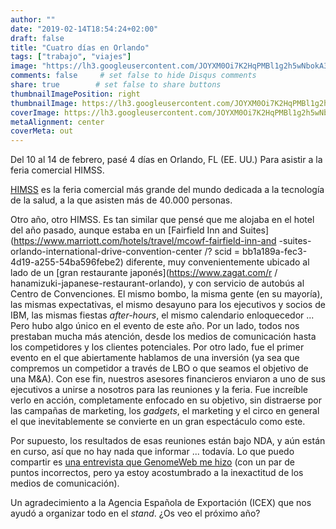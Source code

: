```yaml
---
author: ""
date: "2019-02-14T18:54:24+02:00"
draft: false
title: "Cuatro días en Orlando"
tags: ["trabajo", "viajes"]
image: "https://lh3.googleusercontent.com/JOYXM0Oi7K2HqPMBl1g2h5wNbokA3YAqIEbJhy_mTYzSkttDBipAHk-Bvovt2jz2IssIt-__2i_c-HuXMcGF9U7RAprbiV85Si-Q6Z888_KR9BcvyMuPo77VUAqFOlxhBIJpYXaSlRI=w1920-h1080"
comments: false     # set false to hide Disqus comments
share: true        # set false to share buttons
thumbnailImagePosition: right
thumbnailImage: https://lh3.googleusercontent.com/JOYXM0Oi7K2HqPMBl1g2h5wNbokA3YAqIEbJhy_mTYzSkttDBipAHk-Bvovt2jz2IssIt-__2i_c-HuXMcGF9U7RAprbiV85Si-Q6Z888_KR9BcvyMuPo77VUAqFOlxhBIJpYXaSlRI=w1920-h1080
coverImage: https://lh3.googleusercontent.com/JOYXM0Oi7K2HqPMBl1g2h5wNbokA3YAqIEbJhy_mTYzSkttDBipAHk-Bvovt2jz2IssIt-__2i_c-HuXMcGF9U7RAprbiV85Si-Q6Z888_KR9BcvyMuPo77VUAqFOlxhBIJpYXaSlRI=w1920-h1080
metaAlignment: center
coverMeta: out
---
```


Del 10 al 14 de febrero, pasé 4 días en Orlando, FL (EE. UU.) Para asistir a la feria comercial HIMSS.

<!--more-->

[HIMSS](https://www.himssconference.org/about/registration-h19-feb132019) es la feria comercial más grande del mundo dedicada a la tecnología de la salud, a la que asisten más de 40.000 personas.

Otro año, otro HIMSS. Es tan similar que pensé que me alojaba en el hotel del año pasado, aunque estaba en un [Fairfield Inn and Suites](https://www.marriott.com/hotels/travel/mcowf-fairfield-inn-and -suites-orlando-international-drive-convention-center /? scid = bb1a189a-fec3-4d19-a255-54ba596febe2) diferente, muy convenientemente ubicado al lado de un [gran restaurante japonés](https://www.zagat.com/r / hanamizuki-japanese-restaurant-orlando), y con servicio de autobús al Centro de Convenciones. El mismo bombo, la misma gente (en su mayoría), las mismas expectativas, el mismo desayuno para los ejecutivos y socios de IBM, las mismas fiestas *after-hours*, el mismo calendario enloquecedor ... Pero hubo algo único en el evento de este año. Por un lado, todos nos prestaban mucha más atención, desde los medios de comunicación hasta los competidores y los clientes potenciales. Por otro lado, fue el primer evento en el que abiertamente hablamos de una inversión (ya sea que compremos un competidor a través de LBO o que seamos el objetivo de una M&A). Con ese fin, nuestros asesores financieros enviaron a uno de sus ejecutivos a unirse a nosotros para las reuniones y la feria. Fue increíble verlo en acción, completamente enfocado en su objetivo, sin distraerse por las campañas de marketing, los *gadgets*, el marketing y el circo en general el que inevitablemente se convierte en un gran espectáculo como este.

Por supuesto, los resultados de esas reuniones están bajo NDA, y aún están en curso, así que no hay nada que informar ... todavía. Lo que puedo compartir es [una entrevista que GenomeWeb me hizo](https://www.genomeweb.com/informatics/kanteron-systems-pivots-clinical-genomics?utm_source=addthis_shares#.XHW1N-8IAMg.linkedin) (con un par de puntos incorrectos, pero ya estoy acostumbrado a la inexactitud de los medios de comunicación).

Un agradecimiento a la Agencia Española de Exportación (ICEX) que nos ayudó a organizar todo en el *stand*. ¿Os veo el próximo año?

<script src="https://cdn.jsdelivr.net/npm/publicalbum@latest/dist/pa-embed-player.min.js" async></script>
<div class="pa-embed-player" style="width:100%; height:480px; display:none;"
  data-link="https://photos.app.goo.gl/2bmhNCPex1xk1iZ3A"
  data-title="18 new photos by Jorge Cortell">
  <img data-src="https://lh3.googleusercontent.com/gvE4yoTgSvwhM0WzrOtaHcKDf47peQWaFFXAymFSA9KgxV86sdMQJSvswS2T9QOnORicC98hF3_Mb1f474rpRQB2MNpVmpjPpjNQSCXk2QTRUoNQrqM-7Y8xbTS5s4x_FC5HNG7HazY=w1920-h1080" src="" alt="" />
  <img data-src="https://lh3.googleusercontent.com/X2Rzy9Z6Prf8seA0jTCxPE4r9dBJuO1xRLnRXOTRYUNc3Q924fDe7_Fcc__AXfdA4qttsDDTmk8qHPiK7XSKJZZhR8OTs_5dFai65c5EOx11mSFy1vl0aUIsM5bGyk9SjzKfxZZKufg=w1920-h1080" src="" alt="" />
  <img data-src="https://lh3.googleusercontent.com/kDzvkJCRK8uZlCpZP1usfFSyuKGMMCZhSV8k3Tu3ZvtVmabBmAB3UtqpAQXZDLb6ckfzTfZqNKVvVeEF5mvGC0v2zrnuWOV82MEgH2B8kGp4YfSCGEFaegVfslSvgpRCs1vvtOPFd2Q=w1920-h1080" src="" alt="" />
  <img data-src="https://lh3.googleusercontent.com/YV3XrIgRsqQvJI3dIKVFQ9UIo9d_Pg4AK04b4TdcnyT6Dj3b4e2-LsDWSmqORYbLND5BVOfjmfp3S5txXtSz2nNgLol7wyRM52rGnzd2MgcQMq6DWKPgt0celv_9kpreCnswlgu4oeE=w1920-h1080" src="" alt="" />
  <img data-src="https://lh3.googleusercontent.com/qAC5By2VDQ_9achd34cyX8MDYR1iHTQ61nzaoV1vHxJ40tBnX3mjblcGcskELgtny3HF0XXytaqL3g9x4GDOdJz_pcUTRIY5gesg7lRCqeuGphmbAKvX4Becg2tFvhTuhOWlUFZytck=w1920-h1080" src="" alt="" />
  <img data-src="https://lh3.googleusercontent.com/QPV1SoTlKNpIkVvvqzihcM2LfkLS3C00_xzXLqmbqjo1bM7RiJLickIcTsaXs6gm-WY6xbTUWri9KhCTTp89y6m94gVCLIhysmnDWdOOI1RGzgUCSmcFb3tBfVcXIRZ_cKAZ2wzJVDI=w1920-h1080" src="" alt="" />
  <img data-src="https://lh3.googleusercontent.com/l8SaycLxsnqjAA9YmZXVe3rZsBKDo4C71vmqjdwh63Lw1QKu4ITuxY1U3jjoHUhS2hX7L4TBpM1aJHHCm7SG_AWE3d9c4WfJ7x9m7jawLOOyO2Ds7uR2ezf97ssyYgHI44DOVr4dnHo=w1920-h1080" src="" alt="" />
  <img data-src="https://lh3.googleusercontent.com/fC8Ff9kJortfpDZHsumrweE1SH1RjD-78v8aETpIr2vpUKaIFmDJ98BtpX4xNyMat2g1HQ9YJP1my5gSEWbtDkW6ZDRpYTsi5_xMu9BHpE0LPACRMydIvrB_h5I5s5ToAHxPMB-gY18=w1920-h1080" src="" alt="" />
  <img data-src="https://lh3.googleusercontent.com/OwwVShqCbMITm3gYvdkWDyzVCD0lAYHvRN5pHJ2fArTtAf2fhhDKgkC5JzXgdGVecEiuBDEnpJJNyW8_n4-x_jJr0dIJF93gIx6Imhi26aobJThdEZKuOvj4JAlZxvpOTjQlEJjfpdg=w1920-h1080" src="" alt="" />
  <img data-src="https://lh3.googleusercontent.com/fRq6uHoBUO2MlH7YZ7ljrOrZEM7va8Upn-l2Aa4gzEA-aZUwW4ktRSvLPSNueZ7aySczYF5G-am383o042k7eS7wvL0N_kDZJXqguFjGat35gSxGDqwhyccnOd1sDHeKRxSzfXfVe94=w1920-h1080" src="" alt="" />
  <img data-src="https://lh3.googleusercontent.com/Xc285AEYsUJ-tBoeHQsTYn7mXPAYzcSTyd97Wu2S24kPKNNIp4H-rMc23cCL66vmr0RrxpcisfbflkEigXIq5lvRShWsTOeLbZjdxk_UrzHYeJk0ktHYv_F6jTR99pVZ09uH9k25DrQ=w1920-h1080" src="" alt="" />
  <img data-src="https://lh3.googleusercontent.com/Wck5p8CDpYDvZcGT-WFwIT6jyGQAqO74HnUkedJGpgqzakAcpByOEfN_HzJc8u_T95XwKwJGwF75h5qHlgVf1Qw30goQi_yJkAl4AtV8IuN1aTNIESPniKj2hbQ7lgch7CyB38jQ2Nk=w1920-h1080" src="" alt="" />
  <img data-src="https://lh3.googleusercontent.com/mU6CNHwx_mn8-BkEt9pQe6WasWoKe1njUdXVs4qzkDeC_C_SpExrJHsPXMgXv4re_dvUPuH-LoPGWyw78aBGGesIpgUo2UK4VZKR8wBJy08P-CES61uZKMhxt2dLxaAOB5wds4zWGmI=w1920-h1080" src="" alt="" />
  <img data-src="https://lh3.googleusercontent.com/ltoC9kNZ9AxJiHAg_ewiu6RDUrYqeMoCQHrWvpTBmYcE9i1yeOAZbSHFDwRi-OdJOLaVqv8gsx92dM5MXrEhHEwaybrFvGMuMxjFWZO_1xNn6X-1-DE2UFbreY0uTS2BGxUOSgOtzU0=w1920-h1080" src="" alt="" />
  <img data-src="https://lh3.googleusercontent.com/SARyXiBLqkGF4BN7yPqmMiKBvvr3lGg9nqJuxTrMqfnTYZHozw3EmwmyQ-9c6vyan5P0dyymAS4T9BypmmpoHLI3KxIqUlcgFu9buLF24ipf4aF_A1UkLGYva_2MbqMkS8cdeogo7Oc=w1920-h1080" src="" alt="" />
  <img data-src="https://lh3.googleusercontent.com/KNBUYpzXupY5HxEEhTkKZb9atcyoCmXUl-rLqRxa1qC_5Xo73b_3jScGQeRjDc9DyIyhbxcf7lKhJdfieZhSJvnVV0mvqk9-qkgPZhh_wsL7dQbnV5T7XRPQc9PO2MxcO9ybxS3xSRU=w1920-h1080" src="" alt="" />
  <img data-src="https://lh3.googleusercontent.com/YxSvpxzaiVCinBRTYu02hNl8KamQleC7TAkoF1tVRLEnZ7uuA0VPpgfB3i6q-ly-MYFU3Os_GvzcE785MN6G7gwVOYFPAfDNoEDmAmRdBH1KK59Mc1Dtx0HWos8mGlOYtQBeOxQ01gQ=w1920-h1080" src="" alt="" />
  <img data-src="https://lh3.googleusercontent.com/VCcCLEs9jnP7ExyD2jarsg8uqYHw31bXY-kl6y56ht_BYLpIHh8NOPAVoY15m3aYY_GWRGj4YDr0TMLlsbeU3xfYDXcG2CBqO8ITvXstpMceXEaTKMbkl34nWys9USf6173w52uu6xM=w1920-h1080" src="" alt="" />
</div>
